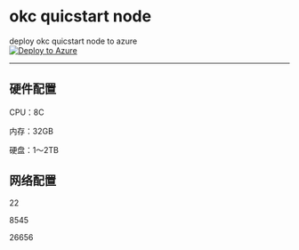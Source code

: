 # okc quicstart node

deploy okc quicstart node to azure <br>
[![Deploy to Azure](https://aka.ms/deploytoazurebutton)](https://portal.azure.com/#create/Microsoft.Template/uri/https%3A%2F%2Fraw.githubusercontent.com%2F0xMSDN%2Fbuidl-4okc%2Fmain%2Ftemplate.json)

---

## 硬件配置

CPU：8C

内存：32GB

硬盘：1～2TB

## 网络配置

22

8545

26656